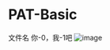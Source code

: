 # PAT-Basic
文件名 你-0，我-1吧
![image](https://timgsa.baidu.com/timg?image&quality=80&size=b9999_10000&sec=1510941415712&di=942a6424088abf629ad35cc7f8cc9cb2&imgtype=0&src=http%3A%2F%2Fimg5.duitang.com%2Fuploads%2Fitem%2F201606%2F29%2F20160629150753_H8Xdy.jpeg)
